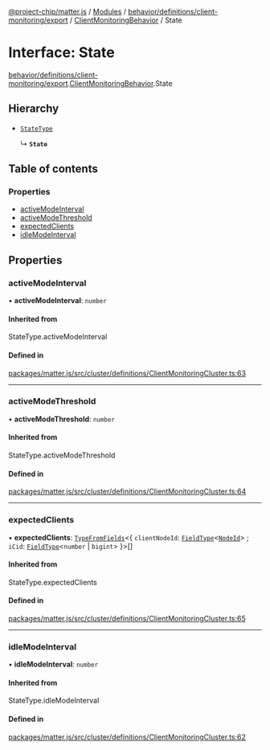 [@project-chip/matter.js](../README.md) / [Modules](../modules.md) / [behavior/definitions/client-monitoring/export](../modules/behavior_definitions_client_monitoring_export.md) / [ClientMonitoringBehavior](../modules/behavior_definitions_client_monitoring_export.ClientMonitoringBehavior.md) / State

# Interface: State

[behavior/definitions/client-monitoring/export](../modules/behavior_definitions_client_monitoring_export.md).[ClientMonitoringBehavior](../modules/behavior_definitions_client_monitoring_export.ClientMonitoringBehavior.md).State

## Hierarchy

- [`StateType`](../modules/behavior_definitions_client_monitoring_export._internal_.md#statetype)

  ↳ **`State`**

## Table of contents

### Properties

- [activeModeInterval](behavior_definitions_client_monitoring_export.ClientMonitoringBehavior.State.md#activemodeinterval)
- [activeModeThreshold](behavior_definitions_client_monitoring_export.ClientMonitoringBehavior.State.md#activemodethreshold)
- [expectedClients](behavior_definitions_client_monitoring_export.ClientMonitoringBehavior.State.md#expectedclients)
- [idleModeInterval](behavior_definitions_client_monitoring_export.ClientMonitoringBehavior.State.md#idlemodeinterval)

## Properties

### activeModeInterval

• **activeModeInterval**: `number`

#### Inherited from

StateType.activeModeInterval

#### Defined in

[packages/matter.js/src/cluster/definitions/ClientMonitoringCluster.ts:63](https://github.com/project-chip/matter.js/blob/6d3b6a5d957d88a9231d6ecab4bb41f8133112be/packages/matter.js/src/cluster/definitions/ClientMonitoringCluster.ts#L63)

___

### activeModeThreshold

• **activeModeThreshold**: `number`

#### Inherited from

StateType.activeModeThreshold

#### Defined in

[packages/matter.js/src/cluster/definitions/ClientMonitoringCluster.ts:64](https://github.com/project-chip/matter.js/blob/6d3b6a5d957d88a9231d6ecab4bb41f8133112be/packages/matter.js/src/cluster/definitions/ClientMonitoringCluster.ts#L64)

___

### expectedClients

• **expectedClients**: [`TypeFromFields`](../modules/tlv_export.md#typefromfields)\<\{ `clientNodeId`: [`FieldType`](tlv_export.FieldType.md)\<[`NodeId`](../modules/datatype_export.md#nodeid)\> ; `iCid`: [`FieldType`](tlv_export.FieldType.md)\<`number` \| `bigint`\>  }\>[]

#### Inherited from

StateType.expectedClients

#### Defined in

[packages/matter.js/src/cluster/definitions/ClientMonitoringCluster.ts:65](https://github.com/project-chip/matter.js/blob/6d3b6a5d957d88a9231d6ecab4bb41f8133112be/packages/matter.js/src/cluster/definitions/ClientMonitoringCluster.ts#L65)

___

### idleModeInterval

• **idleModeInterval**: `number`

#### Inherited from

StateType.idleModeInterval

#### Defined in

[packages/matter.js/src/cluster/definitions/ClientMonitoringCluster.ts:62](https://github.com/project-chip/matter.js/blob/6d3b6a5d957d88a9231d6ecab4bb41f8133112be/packages/matter.js/src/cluster/definitions/ClientMonitoringCluster.ts#L62)
